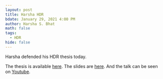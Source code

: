 ```yaml
---
layout: post
title: Harsha HDR
bdate: January 29, 2021 4:00 PM
author: Harsha S. Bhat
math: false
tags:
  - HDR
hide: false
---
```

Harsha defended his HDR thesis today.

The thesis is available [here](https://harshasbhat.github.io/files/Bhat2021a.pdf). The slides are [here](https://harshasbhat.github.io/files/Bhat2021b.pdf). And the talk can be seen on [Youtube](https://youtu.be/WXfIwCO1wa0).